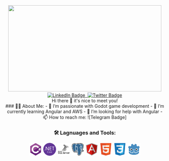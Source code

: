 
<div id="header" align="center">
    <img src="https://media.giphy.com/media/Bzzb92NKwUOj0FjQOd/giphy.gif" width="480" height="270" frameBorder="0"/>
</div>

<div id="badges" align="center">
    <a href="https://www.linkedin.com/in/nikolayilutsenko/">
        <img src="https://img.shields.io/badge/LinkedIn-blue?style=for-the-badge&logo=linkedin&logogColor=white" alt="LinkedIn Badge"/>
    </a>
    <a href="https://t.me/nikolayilutsenko">
        <img src="https://img.shields.io/badge/Telegram-blue?style=for-the-badge&logo=telegram&logogColor=white" alt=""/>
    </a>
    <a href="https://twitter.com/apricood">
        <img src="https://img.shields.io/badge/Twitter-blue?style=for-the-badge&logo=twitter&logogColor=white" alt="Twitter Badge">
    </a>
</div>

<div align="center">
    Hi there 👋 it's nice to meet you!
</div>
<div align="center">
    ### 👨‍💻 About Me:
    - 🔭 I’m passionate with Godot game development
    - 🌱 I’m currently learning Angular and AWS
    - 🤔 I’m looking for help with Angular
    - 📫 How to reach me: ![Telegram Badge]

### :hammer_and_wrench: Lagnuages and Tools:

<img src="https://github.com/devicons/devicon/blob/master/icons/csharp/csharp-original.svg" width="40" height="40" alt="C#"/>
<img src="https://github.com/devicons/devicon/blob/master/icons/dotnetcore/dotnetcore-original.svg" width="40" height="40" alt=".NET"/>
<img src="https://github.com/devicons/devicon/blob/master/icons/microsoftsqlserver/microsoftsqlserver-plain-wordmark.svg" width="40" height="40" alt="MSSQL"/>
<img src="https://github.com/devicons/devicon/blob/master/icons/postgresql/postgresql-original.svg" width="40" height="40" alt="Postgres"/>
<img src="https://github.com/devicons/devicon/blob/master/icons/angularjs/angularjs-original.svg" width="40" height="40" alt="Angular"/>
<img src="https://github.com/devicons/devicon/blob/master/icons/html5/html5-original.svg" width="40" height="40" alt="HTML5"/>
<img src="https://github.com/devicons/devicon/blob/master/icons/css3/css3-original.svg" width="40" height="40" alt="CSS3"/>
<img src="https://github.com/devicons/devicon/blob/master/icons/godot/godot-original.svg" width="40" height="40" alt="Godot"/>

</div>
